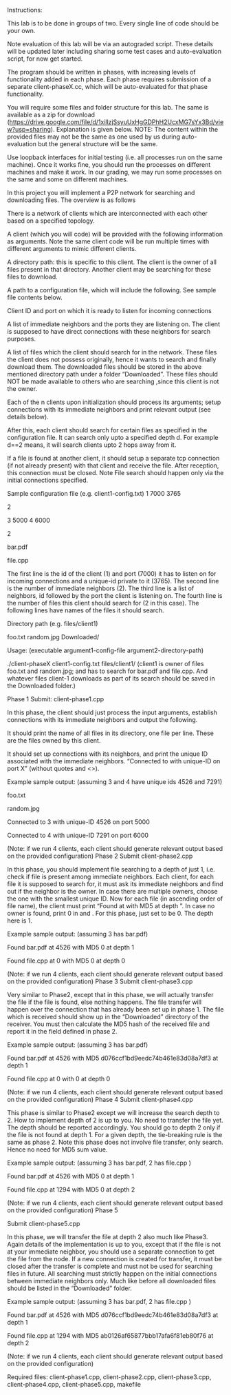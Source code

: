 Instructions:


This lab is to be done in groups of two. Every single line of code should be your own.

Note evaluation of this lab will be via an autograded script. These details will be updated later including sharing some test cases and auto-evaluation script, for now get started.

The program should be written in phases, with increasing levels of functionality added in each phase. Each phase requires submission of a separate client-phaseX.cc, which will be auto-evaluated for that phase functionality.

You will require some files and folder structure for this lab. The same is available as a zip for download (https://drive.google.com/file/d/1xillzjSsyuUxHgGDPhH2UcxMG7sYx3Bd/view?usp=sharing). Explanation is given below. NOTE: The content within the provided files may not be the same as one used by us during auto-evaluation but the general structure will be the same.

Use loopback interfaces for initial testing (i.e. all processes run on the same machine). Once it works fine, you should run the processes on different machines and make it work. In our grading, we may run some processes on the same and some on different machines.


In this project you will implement a P2P network for searching and downloading files. The overview is as follows

There is a network of clients which are interconnected with each other based on a specified topology.

A client (which you will code) will be provided with the following information as arguments. Note the same client code will be run multiple times with different arguments to mimic different clients.

A directory path: this is specific to this client. The client is the owner of all files present in that directory. Another client may be searching for these files to download.

A path to a configuration file, which will include the following. See sample file contents below.

Client ID and port on which it is ready to listen for incoming connections

A list of immediate neighbors and the ports they are listening on. The client is supposed to have direct connections with these neighbors for search purposes.

A list of files which the client should search for in the network. These files the client does not possess originally, hence it wants to search and finally download them. The downloaded files should be stored in the above mentioned directory path under a folder “Downloaded”. These files should NOT be made available to others who are searching ,since this client is not the owner.

Each of the n clients upon initialization should process its arguments; setup connections with its immediate neighbors and print relevant output (see details below).

After this, each client should search for certain files as specified in the configuration file. It can search only upto a specified depth d. For example d==2 means, it will search clients upto 2 hops away from it.

If a file is found at another client, it should setup a separate tcp connection (if not already present) with that client and receive the file. After reception, this connection must be closed. Note File search should happen only via the initial connections specified.

Sample configuration file (e.g. client1-config.txt)
1 7000 3765

2

3 5000 4 6000

2

bar.pdf

file.cpp


The first line is the id of the client (1) and port (7000) it has to listen on for incoming connections and a unique-id private to it (3765). The second line is the number of immediate neighbors (2). The third line is a list of neighbors, id followed by the port the client is listening on. The fourth line is the number of files this client should search for (2 in this case). The following lines have names of the files it should search.


Directory path (e.g. files/client1)

foo.txt random.jpg Downloaded/



Usage: (executable argument1-config-file argument2-directory-path)

./client-phaseX client1-config.txt files/client1/
(client1 is owner of files foo.txt and random.jpg; and has to search for bar.pdf and file.cpp. And whatever files client-1 downloads as part of its search should be saved in the Downloaded folder.)

Phase 1
Submit: client-phase1.cpp


In this phase, the client should just process the input arguments, establish connections with its immediate neighbors and output the following.



It should print the name of all files in its directory, one file per line. These are the files owned by this client.

It should set up connections with its neighbors, and print the unique ID associated with the immediate neighbors. “Connected to <neighbor-ID> with unique-ID <unique ID of that neighbor> on port X” (without quotes and <>).


Example sample output: (assuming 3 and 4 have unique ids 4526 and 7291)

foo.txt

random.jpg

Connected to 3 with unique-ID 4526 on port 5000

Connected to 4 with unique-ID 7291 on port 6000

(Note: if we run 4 clients, each client should generate relevant output based on the provided configuration)
Phase 2
Submit client-phase2.cpp


In this phase, you should implement file searching to a depth of just 1, i.e. check if file is present among immediate neighbors. Each client, for each file it is supposed to search for, it must ask its immediate neighbors and find out if the neighbor is the owner. In case there are multiple owners, choose the one with the smallest unique ID. Now for each file (in ascending order of file name), the client must print “Found <filename> at <client-unique-ID> with MD5 <hash> at depth <depth>”. In case no owner is found, print 0 in <client-unique-ID> and <depth>. For this phase, just set <hash> to be 0. The depth here is 1.


Example sample output: (assuming 3 has bar.pdf)

Found bar.pdf at 4526 with MD5 0 at depth 1

Found file.cpp at 0 with MD5 0 at depth 0


(Note: if we run 4 clients, each client should generate relevant output based on the provided configuration)
Phase 3
Submit client-phase3.cpp


Very similar to Phase2, except that in this phase, we will actually transfer the file if the file is found, else nothing happens. The file transfer will happen over the connection that has already been set up in phase 1. The file which is received should show up in the “Downloaded” directory of the receiver. You must then calculate the MD5 hash of the received file and report it in the <hash> field defined in phase 2.


Example sample output: (assuming 3 has bar.pdf)

Found bar.pdf at 4526 with MD5 d076ccf1bd9eedc74b461e83d08a7df3 at depth 1

Found file.cpp at 0 with 0 at depth 0


(Note: if we run 4 clients, each client should generate relevant output based on the provided configuration)
Phase 4
Submit client-phase4.cpp


This phase is similar to Phase2 except we will increase the search depth to 2. How to implement depth of 2 is up to you. No need to transfer the file yet. The depth should be reported accordingly. You should go to depth 2 only if the file is not found at depth 1. For a given depth, the tie-breaking rule is the same as phase 2. Note this phase does not involve file transfer, only search. Hence no need for MD5 sum value.


Example sample output: (assuming 3 has bar.pdf, 2 has file.cpp )

Found bar.pdf at 4526 with MD5 0 at depth 1

Found file.cpp at 1294 with MD5 0 at depth 2


(Note: if we run 4 clients, each client should generate relevant output based on the provided configuration)
Phase 5

Submit client-phase5.cpp


In this phase, we will transfer the file at depth 2 also much like Phase3. Again details of the implementation is up to you, except that if the file is not at your immediate neighbor, you should use a separate connection to get the file from the node. If a new connection is created for transfer, it must be closed after the transfer is complete and must not be used for searching files in future. All searching must strictly happen on the initial connections between immediate neighbors only. Much like before all downloaded files should be listed in the “Downloaded” folder.


Example sample output: (assuming 3 has bar.pdf, 2 has file.cpp )

Found bar.pdf at 4526 with MD5 d076ccf1bd9eedc74b461e83d08a7df3 at depth 1

Found file.cpp at 1294 with MD5 ab0126af65877bbb17afa6f81eb80f76 at depth 2

(Note: if we run 4 clients, each client should generate relevant output based on the provided configuration)


Required files: client-phase1.cpp, client-phase2.cpp, client-phase3.cpp, client-phase4.cpp, client-phase5.cpp, makefile
